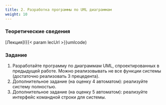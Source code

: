```yaml
---
title: 2. Разработка программы по UML диаграммам
weight: 10
---
```


### Теоретические сведения

[Лекция]({{< param lecUrl >}}umlcode)

### Задание

1. Разработайте программу по диаграммам UML, спроектированных в предыдущей работе. Можно реализовывать не все функции системы (достаточно реализовать 3 прецедента).
2. Дополнительное задание (на оценку 4 автоматом): реализуйте систему полностью.
3. Дополнительное задание (на оценку 5 автоматом): реализуйте интерфейс командной строки для системы.